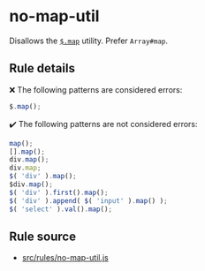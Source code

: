 # no-map-util

Disallows the [`$.map`](https://api.jquery.com/jQuery.map/) utility. Prefer `Array#map`.

## Rule details

❌ The following patterns are considered errors:
```js
$.map();
```

✔️ The following patterns are not considered errors:
```js
map();
[].map();
div.map();
div.map;
$( 'div' ).map();
$div.map();
$( 'div' ).first().map();
$( 'div' ).append( $( 'input' ).map() );
$( 'select' ).val().map();
```

## Rule source

* [src/rules/no-map-util.js](/src/rules/no-map-util.js)
